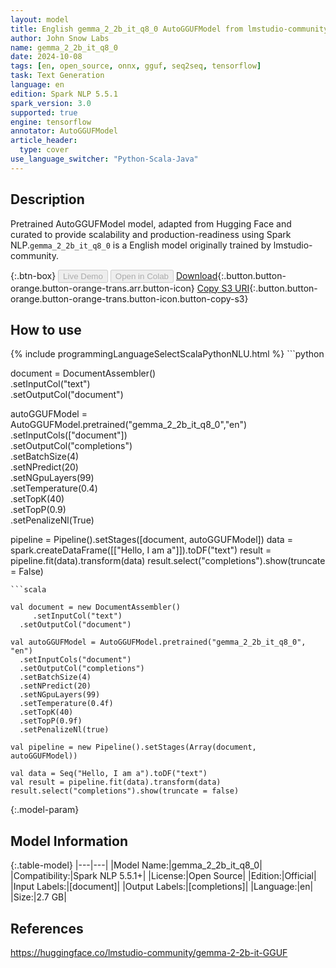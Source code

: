 ```yaml
---
layout: model
title: English gemma_2_2b_it_q8_0 AutoGGUFModel from lmstudio-community
author: John Snow Labs
name: gemma_2_2b_it_q8_0
date: 2024-10-08
tags: [en, open_source, onnx, gguf, seq2seq, tensorflow]
task: Text Generation
language: en
edition: Spark NLP 5.5.1
spark_version: 3.0
supported: true
engine: tensorflow
annotator: AutoGGUFModel
article_header:
  type: cover
use_language_switcher: "Python-Scala-Java"
---
```


## Description

Pretrained AutoGGUFModel model, adapted from Hugging Face and curated to provide scalability and production-readiness using Spark NLP.`gemma_2_2b_it_q8_0` is a English model originally trained by lmstudio-community.

{:.btn-box}
<button class="button button-orange" disabled>Live Demo</button>
<button class="button button-orange" disabled>Open in Colab</button>
[Download](https://s3.amazonaws.com/auxdata.johnsnowlabs.com/public/models/gemma_2_2b_it_q8_0_en_5.5.1_3.0_1728345648133.zip){:.button.button-orange.button-orange-trans.arr.button-icon}
[Copy S3 URI](s3://auxdata.johnsnowlabs.com/public/models/gemma_2_2b_it_q8_0_en_5.5.1_3.0_1728345648133.zip){:.button.button-orange.button-orange-trans.button-icon.button-copy-s3}

## How to use



<div class="tabs-box" markdown="1">
{% include programmingLanguageSelectScalaPythonNLU.html %}
```python
             
document = DocumentAssembler() \
       .setInputCol("text") \
  .setOutputCol("document")
    
autoGGUFModel = AutoGGUFModel.pretrained("gemma_2_2b_it_q8_0","en") \
    .setInputCols(["document"]) \
    .setOutputCol("completions") \
    .setBatchSize(4) \
    .setNPredict(20) \
    .setNGpuLayers(99) \
    .setTemperature(0.4) \
    .setTopK(40) \
    .setTopP(0.9) \
    .setPenalizeNl(True)

pipeline = Pipeline().setStages([document, autoGGUFModel])
data = spark.createDataFrame([["Hello, I am a"]]).toDF("text")
result = pipeline.fit(data).transform(data)
result.select("completions").show(truncate = False)

```
```scala

val document = new DocumentAssembler()
     .setInputCol("text")
  .setOutputCol("document")
    
val autoGGUFModel = AutoGGUFModel.pretrained("gemma_2_2b_it_q8_0", "en")
  .setInputCols("document")
  .setOutputCol("completions")
  .setBatchSize(4)
  .setNPredict(20)
  .setNGpuLayers(99)
  .setTemperature(0.4f)
  .setTopK(40)
  .setTopP(0.9f)
  .setPenalizeNl(true)
                                                                       
val pipeline = new Pipeline().setStages(Array(document, autoGGUFModel))
                                                                       
val data = Seq("Hello, I am a").toDF("text")
val result = pipeline.fit(data).transform(data)
result.select("completions").show(truncate = false)

```
</div>

{:.model-param}
## Model Information

{:.table-model}
|---|---|
|Model Name:|gemma_2_2b_it_q8_0|
|Compatibility:|Spark NLP 5.5.1+|
|License:|Open Source|
|Edition:|Official|
|Input Labels:|[document]|
|Output Labels:|[completions]|
|Language:|en|
|Size:|2.7 GB|

## References

https://huggingface.co/lmstudio-community/gemma-2-2b-it-GGUF
